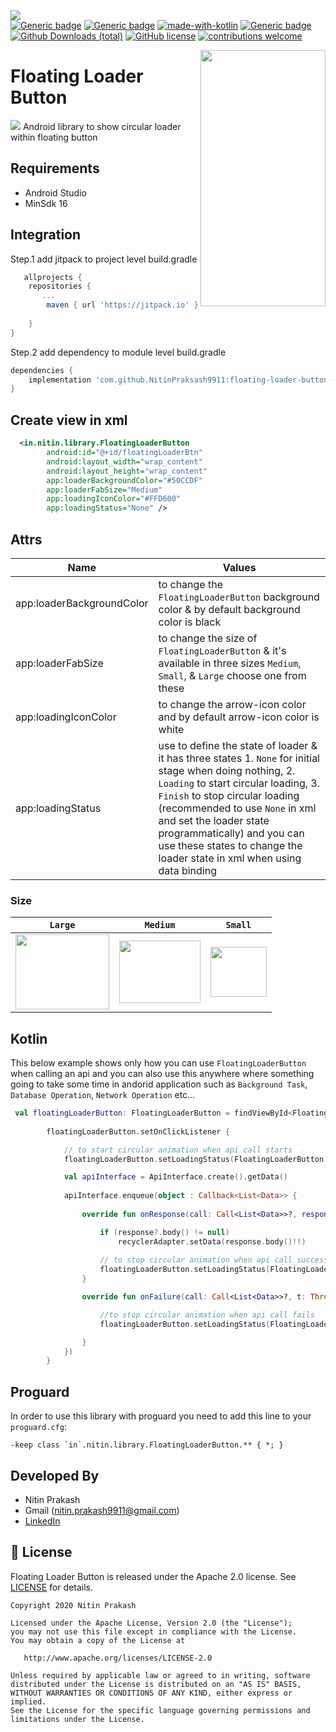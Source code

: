 <a href="https://user-images.githubusercontent.com/32475878/80305954-d5a36980-87dd-11ea-84c4-905a7abc881c.png"><img src="https://user-images.githubusercontent.com/32475878/80305954-d5a36980-87dd-11ea-84c4-905a7abc881c.png"></a>
</br>
[![Generic badge](https://img.shields.io/badge/release-v1.1.0-blue.svg)](https://shields.io/)
[![Generic badge](https://img.shields.io/badge/platform-android-brightgreen.svg?logo=android)](https://shields.io/)
[![made-with-kotlin](https://img.shields.io/badge/Made%20with-kotlin-1f425f.svg?logo=kotlin)](https://github.com/JetBrains/kotlin)
[![Generic badge](https://img.shields.io/badge/MinimumSdk-16-Green.svg)](https://shields.io/)
<a href=""><img alt="Github Downloads (total)" src="https://img.shields.io/github/downloads/NitinPraksash9911/floating-loader-button/total.svg"/></a>
 [![GitHub license](https://img.shields.io/badge/license-Apache%20License%202.0-blue.svg?style=flat)](https://www.apache.org/licenses/LICENSE-2.0)
[![contributions welcome](https://img.shields.io/badge/contributions-welcome-brightgreen.svg?style=flat)](https://github.com/NitinPraksash9911/floating-loader-button/issues)
</br>

<a href="https://github.com/NitinPraksash9911/floating-loader-button">
<img align="right"  src="https://user-images.githubusercontent.com/32475878/80308271-a3990400-87eb-11ea-9d98-a1c8b86d438d.gif" width="200" height="410" /></a>

<p><h1 align="left">Floating Loader Button</h1></p>

<img src="https://user-images.githubusercontent.com/32475878/80315162-782a0f80-8813-11ea-9e67-8956264d58d4.png"/> Android library to show circular loader within floating button
</br>

## Requirements

- Android Studio
- MinSdk 16

## Integration

Step.1 add jitpack to project level build.gradle

```groovy
   allprojects {
    repositories {
       ...
        maven { url 'https://jitpack.io' }
        
    }
}
```
Step.2 add dependency to module level build.gradle
```groovy
dependencies {
    implementation 'com.github.NitinPraksash9911:floating-loader-button:1.x.x'
}
```
## Create view in xml

```xml
  <in.nitin.library.FloatingLoaderButton
        android:id="@+id/floatingLoaderBtn"
        android:layout_width="wrap_content"
        android:layout_height="wrap_content"
        app:loaderBackgroundColor="#50CCDF"
        app:loaderFabSize="Medium"
        app:loadingIconColor="#FFD600"
        app:loadingStatus="None" />
```
## Attrs

Name | Values 
--------- | --------
app:loaderBackgroundColor | to change the `FloatingLoaderButton` background color & by default background color is black
app:loaderFabSize | to change the size of `FloatingLoaderButton` & it's available in three sizes `Medium`, `Small`, & `Large` choose one from these
app:loadingIconColor | to change the arrow-icon color and by default arrow-icon color is white
app:loadingStatus | use to define the state of loader & it has three states  1. `None` for initial stage when doing nothing, 2. `Loading` to start circular loading, 3. `Finish` to stop circular loading (recommended to use `None` in xml and set the loader state programmatically) and you can use these states to change the loader state in xml when using data binding

### Size

`Large` | `Medium` | `Small` 
--------- | -------- | -------
 | <center> <img src="https://user-images.githubusercontent.com/32475878/80315868-0607f980-8818-11ea-8f87-e9e5463887a5.gif" width="150" height="120" /></center> | <center> <img  src="https://user-images.githubusercontent.com/32475878/80316393-29807380-881b-11ea-8ae0-a14aab99e0ee.gif" width="130" height="100" /></center> | <center> <img  src="https://user-images.githubusercontent.com/32475878/80316026-0359d400-8819-11ea-8d5e-38ddccffcbf9.gif" width="90" height="80" /></center> |

## Kotlin

This below example shows only how you can use `FloatingLoaderButton` when calling an api and you can also use this anywhere where something going to take some time in andorid application such as `Background Task`, `Database Operation`, `Network Operation` etc...

```kotlin
 val floatingLoaderButton: FloatingLoaderButton = findViewById<FloatingLoaderButton>(R.id.floatingLoaderBtn)
    
        floatingLoaderButton.setOnClickListener {

            // to start circular animation when api call starts
            floatingLoaderButton.setLoadingStatus(FloatingLoaderButton.LoaderStatus.LOADING)

            val apiInterface = ApiInterface.create().getData()
            
            apiInterface.enqueue(object : Callback<List<Data>> {
            
                override fun onResponse(call: Call<List<Data>>?, response: Response<List<Data>>?) {

                    if (response?.body() != null)
                        recyclerAdapter.setData(response.body()!!)
                       
                    // to stop circular animation when api call success
                    floatingLoaderButton.setLoadingStatus(FloatingLoaderButton.LoaderStatus.FINISH)
                }

                override fun onFailure(call: Call<List<Data>>?, t: Throwable?) {

                    //to stop circular animation when api call fails
                    floatingLoaderButton.setLoadingStatus(FloatingLoaderButton.LoaderStatus.FINISH)

                }
            })
        }
 ```       

## Proguard

In order to use this library with proguard you need to add this line to your `proguard.cfg`:

```grovy
-keep class `in`.nitin.library.FloatingLoaderButton.** { *; }
````

## Developed By

* Nitin Prakash
* Gmail (nitin.prakash9911@gmail.com)
* [LinkedIn](https://www.linkedin.com/in/nitin-prakash-b81a26156/)

## 📄 License

Floating Loader Button is released under the Apache 2.0 license.
See [LICENSE](./LICENSE) for details.

    Copyright 2020 Nitin Prakash

    Licensed under the Apache License, Version 2.0 (the "License");
    you may not use this file except in compliance with the License.
    You may obtain a copy of the License at

       http://www.apache.org/licenses/LICENSE-2.0

    Unless required by applicable law or agreed to in writing, software
    distributed under the License is distributed on an "AS IS" BASIS,
    WITHOUT WARRANTIES OR CONDITIONS OF ANY KIND, either express or implied.
    See the License for the specific language governing permissions and
    limitations under the License.
